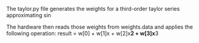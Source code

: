 The taylor.py file generates the weights for a third-order taylor series approximating sin  

The hardware then reads those weights from weights.data and applies the following operation:
    result = w[0] + w[1]x + w[2]x**2 + w[3]x**3
